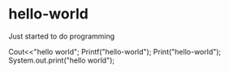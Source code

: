 # hello-world
Just started to do programming

Cout<<"hello world";
Printf("hello-world");
Print("hello-world");
System.out.print("hello world");
